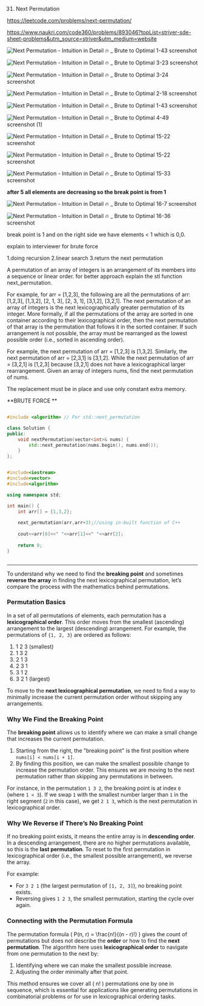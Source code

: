 31. Next Permutation

https://leetcode.com/problems/next-permutation/


https://www.naukri.com/code360/problems/893046?topList=striver-sde-sheet-problems&utm_source=striver&utm_medium=website


![Next Permutation - Intuition in Detail 🔥 _ Brute to Optimal 1-43 screenshot](https://github.com/user-attachments/assets/3a98b57e-2c68-4f98-92b5-42a2136cc034)


![Next Permutation - Intuition in Detail 🔥 _ Brute to Optimal 3-23 screenshot](https://github.com/user-attachments/assets/85c2d1b4-76e6-49d8-8884-64f28df37329)

![Next Permutation - Intuition in Detail 🔥 _ Brute to Optimal 3-24 screenshot](https://github.com/user-attachments/assets/5bdd0622-4e5b-49f1-837f-cd56d88018fb)

![Next Permutation - Intuition in Detail 🔥 _ Brute to Optimal 2-18 screenshot](https://github.com/user-attachments/assets/d7fbd572-b24e-4ab3-bb76-affc272e40f0)

![Next Permutation - Intuition in Detail 🔥 _ Brute to Optimal 1-43 screenshot](https://github.com/user-attachments/assets/1a06ce05-e469-4ce9-8af3-a4bad0360a66)

![Next Permutation - Intuition in Detail 🔥 _ Brute to Optimal 4-49 screenshot (1)](https://github.com/user-attachments/assets/010f3ad3-970d-425e-9c8f-50f54dff8845)


![Next Permutation - Intuition in Detail 🔥 _ Brute to Optimal 15-22 screenshot](https://github.com/user-attachments/assets/b515ead2-e4c5-420d-8c24-a120cab67f7c)


![Next Permutation - Intuition in Detail 🔥 _ Brute to Optimal 15-22 screenshot](https://github.com/user-attachments/assets/963b109a-b4aa-4ad5-89f2-c48eccf9e553)


![Next Permutation - Intuition in Detail 🔥 _ Brute to Optimal 15-33 screenshot](https://github.com/user-attachments/assets/1331eaca-0595-4f9a-85a1-007fc5bd4a25)




**after 5 all elements are decreasing so the break point is from 1**


![Next Permutation - Intuition in Detail 🔥 _ Brute to Optimal 16-7 screenshot](https://github.com/user-attachments/assets/c0be00ae-0498-4204-9121-7f8a13036660)


![Next Permutation - Intuition in Detail 🔥 _ Brute to Optimal 16-36 screenshot](https://github.com/user-attachments/assets/d8d12239-00f3-41bb-935e-b058b43c69d2)

break point is 1 and on the right side we have elements < 1 which is 0,0.


explain to interviewer
for brute force

1.doing recursion
2.linear search
3.return the next permutation

A permutation of an array of integers is an arrangement of its members into a sequence or linear order.
for better approach 
explain the stl function next_permutation.

For example, for arr = [1,2,3], the following are all the permutations of arr: [1,2,3], [1,3,2], [2, 1, 3], [2, 3, 1], [3,1,2], [3,2,1].
The next permutation of an array of integers is the next lexicographically greater permutation of its integer. More formally, if all the permutations of the array are sorted in one container according to their lexicographical order, then the next permutation of that array is the permutation that follows it in the sorted container. If such arrangement is not possible, the array must be rearranged as the lowest possible order (i.e., sorted in ascending order).

For example, the next permutation of arr = [1,2,3] is [1,3,2].
Similarly, the next permutation of arr = [2,3,1] is [3,1,2].
While the next permutation of arr = [3,2,1] is [1,2,3] because [3,2,1] does not have a lexicographical larger rearrangement.
Given an array of integers nums, find the next permutation of nums.

The replacement must be in place and use only constant extra memory.

**BRUTE FORCE **

```cpp

#include <algorithm> // For std::next_permutation

class Solution {
public:
    void nextPermutation(vector<int>& nums) {
        std::next_permutation(nums.begin(), nums.end());
    }
};


```

```cpp

#include<iostream>
#include<vector>
#include<algorithm>

using namespace std;

int main() {
    int arr[] = {1,3,2};
    
    next_permutation(arr,arr+3);//using in-built function of C++
    
    cout<<arr[0]<<" "<<arr[1]<<" "<<arr[2];
    
    return 0;
}



```

---

To understand why we need to find the **breaking point** and sometimes **reverse the array** in finding the next lexicographical permutation, let’s compare the process with the mathematics behind permutations.

### Permutation Basics
In a set of all permutations of elements, each permutation has a **lexicographical order**. This order moves from the smallest (ascending) arrangement to the largest (descending) arrangement. For example, the permutations of `{1, 2, 3}` are ordered as follows:

1. 1 2 3 (smallest)
2. 1 3 2
3. 2 1 3
4. 2 3 1
5. 3 1 2
6. 3 2 1 (largest)

To move to the **next lexicographical permutation**, we need to find a way to minimally increase the current permutation order without skipping any arrangements.

### Why We Find the Breaking Point
The **breaking point** allows us to identify where we can make a small change that increases the current permutation. 

1. Starting from the right, the "breaking point" is the first position where `nums[i] < nums[i + 1]`.
2. By finding this position, we can make the smallest possible change to increase the permutation order. This ensures we are moving to the next permutation rather than skipping any permutations in between.

For instance, in the permutation `1 3 2`, the breaking point is at index `0` (where `1 < 3`). If we swap `1` with the smallest number larger than `1` in the right segment (`2` in this case), we get `2 1 3`, which is the next permutation in lexicographical order.

### Why We Reverse if There’s No Breaking Point
If no breaking point exists, it means the entire array is in **descending order**. In a descending arrangement, there are no higher permutations available, so this is the **last permutation**. To reset to the first permutation in lexicographical order (i.e., the smallest possible arrangement), we reverse the array.

For example:
- For `3 2 1` (the largest permutation of `[1, 2, 3]`), no breaking point exists.
- Reversing gives `1 2 3`, the smallest permutation, starting the cycle over again.

### Connecting with the Permutation Formula
The permutation formula \( P(n, r) = \frac{n!}{(n - r)!} \) gives the count of permutations but does not describe the **order** or how to find the **next permutation**. The algorithm here uses **lexicographical order** to navigate from one permutation to the next by:

1. Identifying where we can make the smallest possible increase.
2. Adjusting the order minimally after that point.

This method ensures we cover all \( n! \) permutations one by one in sequence, which is essential for applications like generating permutations in combinatorial problems or for use in lexicographical ordering tasks.
